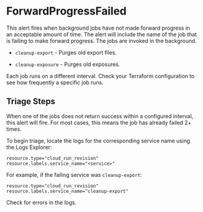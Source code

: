# ForwardProgressFailed

This alert fires when background jobs have not made forward progress in an acceptable amount of time. The alert will include the name of the job that is failing to make forward progress. The jobs are invoked in the background.

- `cleanup-export` - Purges old export files.

- `cleanup-exposure` - Purges old exposures.

Each job runs on a different interval. Check your Terraform configuration to see how frequently a specific job runs.

## Triage Steps

When one of the jobs does not return success within a configured interval, this alert will fire. For most cases, this means the job has already failed 2+ times.

To begin triage, locate the logs for the corresponding service name using the Logs Explorer:

```text
resource.type="cloud_run_revision"
resource.labels.service_name="<service>"
```

For example, if the failing service was `cleanup-export`:

```text
resource.type="cloud_run_revision"
resource.labels.service_name="cleanup-export"
```

Check for errors in the logs.
